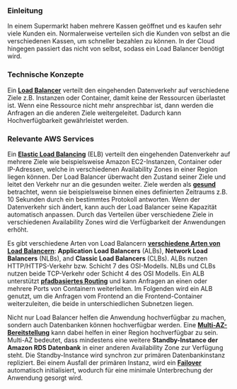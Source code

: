 ### Einleitung
In einem Supermarkt haben mehrere Kassen geöffnet und es kaufen sehr viele Kunden ein. Normalerweise verteilen sich die Kunden von selbst an die verschiedenen Kassen, um schneller bezahlen zu können. In der Cloud hingegen passiert das nicht von selbst, sodass ein Load Balancer benötigt wird.

### Technische Konzepte
Ein **[Load Balancer](https://de.wikipedia.org/wiki/Lastverteilung_(Informatik))** verteilt den eingehenden Datenverkehr auf verschiedene Ziele z.B. Instanzen oder Container, damit keine der Ressourcen überlastet ist. Wenn eine Ressource nicht mehr ansprechbar ist, dann werden die Anfragen an die anderen Ziele weitergeleitet. Dadurch kann Hochverfügbarkeit gewährleistet werden.

### Relevante AWS Services
Ein **[Elastic Load Balancing](https://docs.aws.amazon.com/de_de/elasticloadbalancing/latest/userguide/what-is-load-balancing.html)** (ELB) verteilt den eingehenden Datenverkehr auf mehrere Ziele wie beispielsweise Amazon EC2-Instanzen, Container oder IP-Adressen, welche in verschiedenen Availability Zones in einer Region liegen können. Der Load Balancer überwacht den Zustand seiner Ziele und leitet den Verkehr nur an die gesunden weiter. Ziele werden als **[gesund](https://docs.aws.amazon.com/de_de/elasticloadbalancing/latest/gateway/health-checks.html)** betrachtet, wenn sie beispielsweise binnen eines definierten Zeitraums z.B. 10 Sekunden durch ein bestimmtes Protokoll antworten. Wenn der Datenverkehr sich ändert, kann auch der Load Balancer seine Kapazität automatisch anpassen. Durch das Verteilen über verschiedene Ziele in verschiedenen Availability Zones wird die Verfügbarkeit der Anwendungen erhöht. 

Es gibt verschiedene Arten von Load Balancern
**[verschiedene Arten von Load Balancern](https://docs.aws.amazon.com/de_de/AmazonECS/latest/developerguide/load-balancer-types.html)**: **Application Load Balancers** (ALBs), **Network Load Balancers** (NLBs), and **Classic Load Balancers** (CLBs). ALBs nutzen HTTP/HTTPS-Verkehr bzw. Schicht 7 des OSI-Modells. NLBs und CLBs nutzen beide TCP-Verkehr oder Schicht 4 des OSI Modells. Ein ALB unterstützt **[pfadbasiertes Routing](https://aws.amazon.com/de/premiumsupport/knowledge-center/elb-achieve-path-based-routing-alb/?nc1=h_ls)** und kann Anfragen an einen oder mehrere Ports von Containern weiterleiten. Im Folgenden wird ein ALB genutzt, um die Anfragen vom Frontend an die Frontend-Container weiterzuleiten, die beide in unterschiedlichen Subnetzen liegen.

Nicht nur Load Balancer helfen die Anwendung hochverfügbar zu machen, sondern auch Datenbanken können hochverfügbar werden. Eine **[Multi-AZ-Bereitstellung]( https://docs.aws.amazon.com/de_de/AmazonRDS/latest/UserGuide/Concepts.MultiAZ.html)** kann dabei helfen in einer Region hochverfügbar zu sein. Multi-AZ bedeutet, dass mindestens eine weitere **Standby-Instance der Amazon RDS Datenbank** in einer anderen Availability Zone zur Verfügung steht. Die Standby-Instance wird synchron zur primären Datenbankinstanz repliziert. Bei einem Ausfall der primären Instanz, wird ein **[Failover](https://aws.amazon.com/de/about-aws/whats-new/2018/01/amazon-rds-read-replicas-now-support-multi-az-deployments/)** automatisch initialisiert, wodurch für eine minimale Unterbrechung der Anwendung gesorgt wird.